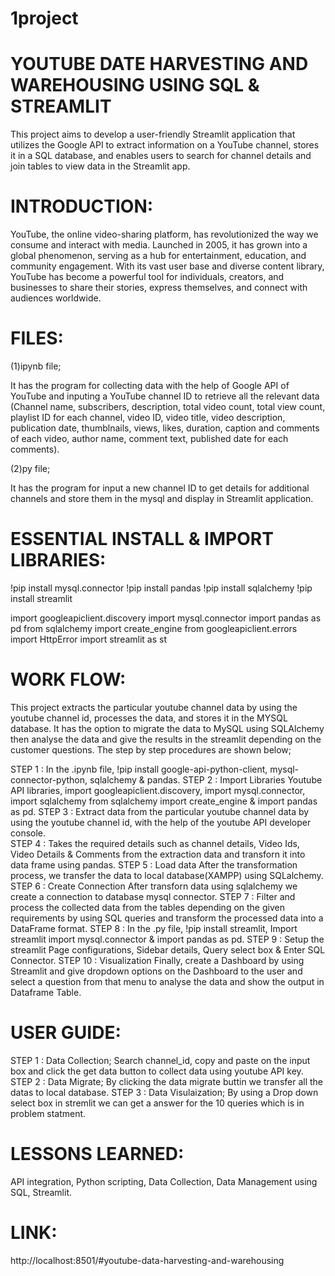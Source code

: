 # 1project
# YOUTUBE DATE HARVESTING AND WAREHOUSING USING SQL & STREAMLIT

  This project aims to develop a user-friendly Streamlit application that utilizes the Google API to extract information on a YouTube channel, stores it in a SQL database, and enables users to search for channel details and join tables to view data in the Streamlit app.

# INTRODUCTION:

  YouTube, the online video-sharing platform, has revolutionized the way we consume and interact with media. Launched in 2005, it has grown into a global phenomenon, serving as a hub for entertainment, education, and community engagement. With its vast user base and diverse content library, YouTube has become a powerful tool for individuals, creators, and businesses to share their stories, express themselves, and connect with audiences worldwide.

# FILES:

(1)ipynb file;
 
  It has the program for collecting data with the help of Google API of YouTube and inputing a YouTube channel ID to retrieve all the relevant data (Channel name, subscribers, description, total video count, total view count, playlist ID for each channel, video ID, video title, video description, publication date, thumblnails, views, likes, duration, caption and comments of each video, author name, comment text, published date for each comments).

(2)py file;

  It has the program for input a new channel ID to get details for additional channels and store them in the mysql and display in Streamlit application.

# ESSENTIAL INSTALL & IMPORT LIBRARIES:

!pip install mysql.connector
!pip install pandas
!pip install sqlalchemy
!pip install streamlit

import googleapiclient.discovery
import mysql.connector
import pandas as pd
from sqlalchemy import create_engine
from googleapiclient.errors import HttpError
import streamlit as st

# WORK FLOW:

  This project extracts the particular youtube channel data by using the youtube channel id, processes the data, and stores it in the MYSQL database. It has the option to migrate the data to MySQL using SQLAlchemy then analyse the data and give the results in the streamlit depending on the customer questions. The step by step procedures are shown below;
  
STEP 1 : In the .ipynb file, !pip install google-api-python-client, mysql-connector-python, sqlalchemy & pandas.
STEP 2 : Import Libraries Youtube API libraries, import googleapiclient.discovery, import mysql.connector, import sqlalchemy from sqlalchemy import create_engine & import pandas as pd.
STEP 3 : Extract data from the particular youtube channel data by using the youtube channel id, with the help of the youtube API developer console.  
STEP 4 : Takes the required details such as channel details, Video Ids, Video Details & Comments from the extraction data and transforn it into data frame using pandas.
STEP 5 : Load data After the transformation process, we transfer the data to local database(XAMPP) using SQLalchemy. 
STEP 6 : Create Connection After transforn data using sqlalchemy we create a connection to database mysql connector. 
STEP 7 : Filter and process the collected data from the tables depending on the given requirements by using SQL queries and transform the processed data into a DataFrame format.
STEP 8 : In the .py file, !pip install streamlit, Import streamlit import mysql.connector & import pandas as pd.
STEP 9 : Setup the streamlit Page configurations, Sidebar details, Query select box & Enter SQL Connector.
STEP 10 : Visualization Finally, create a Dashboard by using Streamlit and give dropdown options on the Dashboard to the user and select a question from that menu to analyse the data and 
          show the output in Dataframe Table.

# USER GUIDE:

STEP 1 : Data Collection; Search channel_id, copy and paste on the input box and click the get data button to collect data using youtube API key.
STEP 2 : Data Migrate; By clicking the data migrate buttin we transfer all the datas to local database.
STEP 3 : Data Visulaization; By using a Drop down select box in stremlit we can get a answer for the 10 queries which is in problem statment.

# LESSONS LEARNED:

API integration, Python scripting, Data Collection, Data Management using SQL, Streamlit.

# LINK:

http://localhost:8501/#youtube-data-harvesting-and-warehousing
